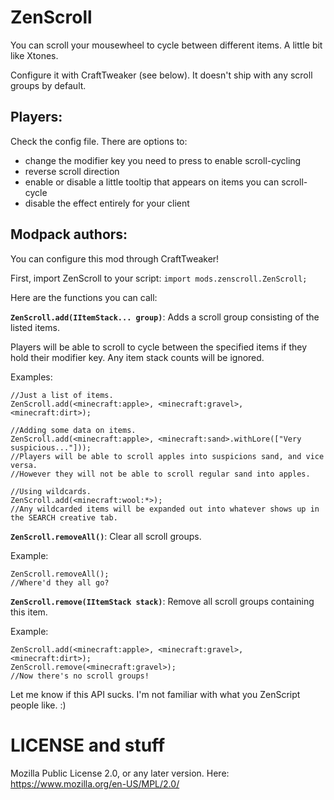 ZenScroll
=========

You can scroll your mousewheel to cycle between different items. A little bit like Xtones.

Configure it with CraftTweaker (see below). It doesn't ship with any scroll groups by default.

## Players:

Check the config file. There are options to:

- change the modifier key you need to press to enable scroll-cycling
- reverse scroll direction
- enable or disable a little tooltip that appears on items you can scroll-cycle
- disable the effect entirely for your client

## Modpack authors:

You can configure this mod through CraftTweaker!

First, import ZenScroll to your script: `import mods.zenscroll.ZenScroll;`

Here are the functions you can call:

**`ZenScroll.add(IItemStack... group)`**: Adds a scroll group consisting of the listed items.

Players will be able to scroll to cycle between the specified items if they hold their modifier key. Any item stack counts will be ignored.

Examples:

    //Just a list of items.
    ZenScroll.add(<minecraft:apple>, <minecraft:gravel>, <minecraft:dirt>);
    
    //Adding some data on items.
    ZenScroll.add(<minecraft:apple>, <minecraft:sand>.withLore(["Very suspicious..."]));
    //Players will be able to scroll apples into suspicions sand, and vice versa.
    //However they will not be able to scroll regular sand into apples.
    
    //Using wildcards.
    ZenScroll.add(<minecraft:wool:*>);
    //Any wildcarded items will be expanded out into whatever shows up in the SEARCH creative tab.

**`ZenScroll.removeAll()`**: Clear all scroll groups.

Example:

    ZenScroll.removeAll();
    //Where'd they all go?

**`ZenScroll.remove(IItemStack stack)`**: Remove all scroll groups containing this item.

Example:

    ZenScroll.add(<minecraft:apple>, <minecraft:gravel>, <minecraft:dirt>);
    ZenScroll.remove(<minecraft:gravel>);
    //Now there's no scroll groups!

Let me know if this API sucks. I'm not familiar with what you ZenScript people like. :)

# LICENSE and stuff

Mozilla Public License 2.0, or any later version. Here: https://www.mozilla.org/en-US/MPL/2.0/
